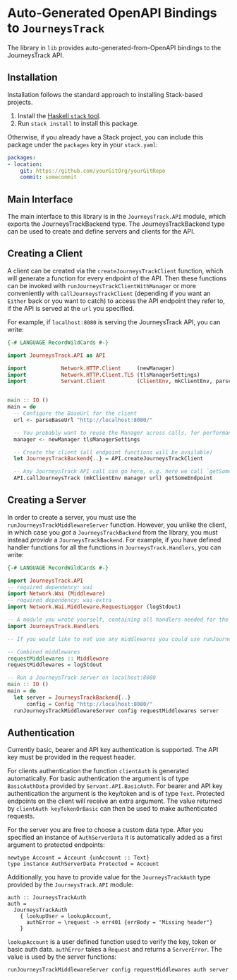 # Auto-Generated OpenAPI Bindings to `JourneysTrack`

The library in `lib` provides auto-generated-from-OpenAPI bindings to the JourneysTrack API.

## Installation

Installation follows the standard approach to installing Stack-based projects.

1. Install the [Haskell `stack` tool](http://docs.haskellstack.org/en/stable/README).
2. Run `stack install` to install this package.

Otherwise, if you already have a Stack project, you can include this package under the `packages` key in your `stack.yaml`:
```yaml
packages:
- location:
    git: https://github.com/yourGitOrg/yourGitRepo
    commit: somecommit
```

## Main Interface

The main interface to this library is in the `JourneysTrack.API` module, which exports the JourneysTrackBackend type. The JourneysTrackBackend
type can be used to create and define servers and clients for the API.

## Creating a Client

A client can be created via the `createJourneysTrackClient` function, which will generate a function for every endpoint of the API.
Then these functions can be invoked with `runJourneysTrackClientWithManager` or more conveniently with `callJourneysTrackClient`
(depending if you want an `Either` back or you want to catch) to access the API endpoint they refer to, if the API is served
at the `url` you specified.

For example, if `localhost:8080` is serving the JourneysTrack API, you can write:

```haskell
{-# LANGUAGE RecordWildCards #-}

import JourneysTrack.API as API

import           Network.HTTP.Client     (newManager)
import           Network.HTTP.Client.TLS (tlsManagerSettings)
import           Servant.Client          (ClientEnv, mkClientEnv, parseBaseUrl)


main :: IO ()
main = do
  -- Configure the BaseUrl for the client
  url <- parseBaseUrl "http://localhost:8080/"

  -- You probably want to reuse the Manager across calls, for performance reasons
  manager <- newManager tlsManagerSettings

  -- Create the client (all endpoint functions will be available)
  let JourneysTrackBackend{..} = API.createJourneysTrackClient

  -- Any JourneysTrack API call can go here, e.g. here we call `getSomeEndpoint`
  API.callJourneysTrack (mkClientEnv manager url) getSomeEndpoint
```

## Creating a Server

In order to create a server, you must use the `runJourneysTrackMiddlewareServer` function. However, you unlike the client, in which case you *got* a `JourneysTrackBackend`
from the library, you must instead *provide* a `JourneysTrackBackend`. For example, if you have defined handler functions for all the
functions in `JourneysTrack.Handlers`, you can write:

```haskell
{-# LANGUAGE RecordWildCards #-}

import JourneysTrack.API
-- required dependency: wai
import Network.Wai (Middleware)
-- required dependency: wai-extra
import Network.Wai.Middleware.RequestLogger (logStdout)

-- A module you wrote yourself, containing all handlers needed for the JourneysTrackBackend type.
import JourneysTrack.Handlers

-- If you would like to not use any middlewares you could use runJourneysTrackServer instead

-- Combined middlewares
requestMiddlewares :: Middleware
requestMiddlewares = logStdout

-- Run a JourneysTrack server on localhost:8080
main :: IO ()
main = do
  let server = JourneysTrackBackend{..}
      config = Config "http://localhost:8080/"
  runJourneysTrackMiddlewareServer config requestMiddlewares server
```

## Authentication

Currently basic, bearer and API key authentication is supported. The API key must be provided
in the request header.

For clients authentication the function `clientAuth` is generated automatically. For basic
authentication the argument is of type `BasicAuthData` provided by `Servant.API.BasicAuth`.
For bearer and API key authentication the argument is the key/token and is of type `Text`.
Protected endpoints on the client will receive an extra argument. The value returned by
`clientAuth keyTokenOrBasic` can then be used to make authenticated requests.

For the server you are free to choose a custom data type. After you specified an instance of
`AuthServerData` it is automatically added as a first argument to protected endpoints:

```
newtype Account = Account {unAccount :: Text}
type instance AuthServerData Protected = Account
```

Additionally, you have to provide value for the `JourneysTrackAuth` type provided by the
`JourneysTrack.API` module:

```
auth :: JourneysTrackAuth
auth =
  JourneysTrackAuth
    { lookupUser = lookupAccount,
      authError = \request -> err401 {errBody = "Missing header"}
    }
```

`lookupAccount` is a user defined function used to verify the key, token or basic auth data.
`authError` takes a `Request` and returns a `ServerError`. The value is used by the server
functions:

```
runJourneysTrackMiddlewareServer config requestMiddlewares auth server
```

